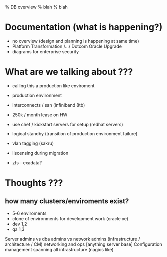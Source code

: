 % DB overview
% blah
% blah

# Documentation (what is happening?)
* no overview (design and planning is happening at same time)
* Platform Transformation /.../ Dotcom Oracle Upgrade
* diagrams for enterprise security


# What are we talking about ???
* calling this a production like enviroment
* production environment
* interconnects / san (infiniband 8tb)
* 250k / month lease on HW

* use chef / kickstart servers for setup (redhat servers)
* logical standby (transition of production environment failure)
* vlan tagging (sakru)
* liscensing during migration
* zfs - exadata?


# Thoughts ???

## how many clusters/enviroments exist?
* 5-6 enviroments
* clone of environments for development work (oracle xe)
* dev 1,2 
* qa 1,3

Server admins vs dba admins vs network admins (infrastructure / architecture / CM)
networking and ops [anything server base]
Configuration management spanning all infrastructure (nagios like)

